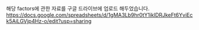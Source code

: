 해당 factors에 관한 자료를 구글 드라이브에 업로드 해두었습니다.
https://docs.google.com/spreadsheets/d/1gMA3Lb9hr0tY1iklDRJkeFt6YviEck5AiLGVjp4Hz-o/edit?usp=sharing

